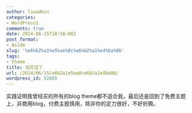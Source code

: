 ```yaml
---
author: liuadmin
categories:
- WordPress1
comments: true
date: 2014-06-15T18:58:00Z
post_format:
- Aside
slug: '%e6%b2%a1%e5%ae%8c%e6%b2%a1%e4%ba%86'
tags:
- theme
title: 没完没了
url: /2014/06/15/e6b2a1e5ae8ce6b2a1e4ba86/
wordpress_id: 52865
---
```


实践证明我曾经买的所有的blog theme都不适合我，最后还是回到了免费主题上，非商用blog，付费主题慎用，除非你的定力很好，不好折腾。
